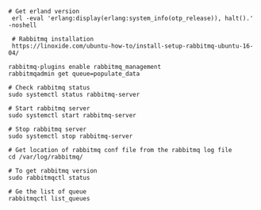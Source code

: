 ```shell
# Get erland version
 erl -eval 'erlang:display(erlang:system_info(otp_release)), halt().'  -noshell
 ```

```shell
 # Rabbitmq installation
 https://linoxide.com/ubuntu-how-to/install-setup-rabbitmq-ubuntu-16-04/
 ```

```shell
rabbitmq-plugins enable rabbitmq_management
rabbitmqadmin get queue=populate_data
```


```shell
# Check rabbitmq status
sudo systemctl status rabbitmq-server
```


```shell
# Start rabbitmq server
sudo systemctl start rabbitmq-server
```

```shell
# Stop rabbitmq server
sudo systemctl stop rabbitmq-server
```


```shell
# Get location of rabbitmq conf file from the rabbitmq log file
cd /var/log/rabbitmq/
```

```shell
# To get rabbitmq version
sudo rabbitmqctl status
```

```shell
# Ge the list of queue
rabbitmqctl list_queues
```
